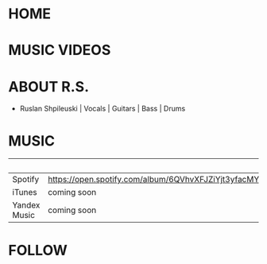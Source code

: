 # HOME

# MUSIC VIDEOS

# ABOUT R.S.

- Ruslan Shpileuski 
| Vocals
| Guitars
| Bass
| Drums

# MUSIC

 | 
------------ | -------------
Spotify | https://open.spotify.com/album/6QVhvXFJZiYjt3yfacMY2h
iTunes | coming soon
Yandex Music | coming soon


# FOLLOW
